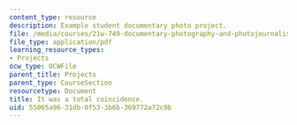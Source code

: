```yaml
---
content_type: resource
description: Example student documentary photo project.
file: /media/courses/21w-749-documentary-photography-and-photojournalism-still-images-of-a-world-in-motion-spring-2016/55065a9631db0f533b6b369772a72c9b_MIT21W_749S16_Elizlowres.pdf
file_type: application/pdf
learning_resource_types:
- Projects
ocw_type: OCWFile
parent_title: Projects
parent_type: CourseSection
resourcetype: Document
title: It was a total coincidence.
uid: 55065a96-31db-0f53-3b6b-369772a72c9b
---
```


